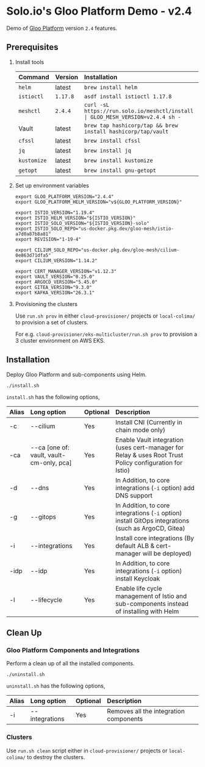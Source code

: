 # Solo.io's Gloo Platform Demo - v2.4

Demo of [Gloo Platform](https://docs.solo.io/gloo-mesh-enterprise) version `2.4` features.

## Prerequisites

1. Install tools

    | Command   | Version |      Installation      |
    |:----------|:---------------|:-------------|
    | `helm` | latest | `brew install helm` |
    | `istioctl` | `1.17.8` | `asdf install istioctl 1.17.8` |
    | `meshctl` | `2.4.4` | `curl -sL https://run.solo.io/meshctl/install \| GLOO_MESH_VERSION=v2.4.4 sh -` |
    | Vault | latest | `brew tap hashicorp/tap && brew install hashicorp/tap/vault` |
    | `cfssl` | latest | `brew install cfssl` |
    | `jq` | latest | `brew install jq` |
    | `kustomize` | latest | `brew install kustomize` |
    | `getopt` | latest | `brew install gnu-getopt` |

2. Set up environment variables

    ```
    export GLOO_PLATFORM_VERSION="2.4.4"
    export GLOO_PLATFORM_HELM_VERSION="v${GLOO_PLATFORM_VERSION}"

    export ISTIO_VERSION="1.19.4"
    export ISTIO_HELM_VERSION="${ISTIO_VERSION}"
    export ISTIO_SOLO_VERSION="${ISTIO_VERSION}-solo"
    export ISTIO_SOLO_REPO="us-docker.pkg.dev/gloo-mesh/istio-a7d0a87b8a81"
    export REVISION="1-19-4"

    export CILIUM_SOLO_REPO="us-docker.pkg.dev/gloo-mesh/cilium-0e863d71dfa5"
    export CILIUM_VERSION="1.14.2"

    export CERT_MANAGER_VERSION="v1.12.3"
    export VAULT_VERSION="0.25.0"
    export ARGOCD_VERSION="5.45.0"
    export GITEA_VERSION="9.3.0"
    export KAFKA_VERSION="26.3.1"
    ```

3. Provisioning the clusters

    Use `run.sh prov` in either `cloud-provisioner/` projects or `local-colima/` to provision a set of clusters.

    For e.g. `cloud-provisioner/eks-multicluster/run.sh prov` to provision a 3 cluster environment on AWS EKS.

## Installation

Deploy Gloo Platform and sub-components using Helm.

```
./install.sh
```

`install.sh` has the following options,

| Alias | Long option | Optional | Description |
|:----------|:-------------|:------|:------|
| -c  | --cilium    |                                 Yes |     Install CNI (Currently in chain mode only)
| -ca | --ca [one of: vault, vault-cm-only, pca] |    Yes |     Enable Vault integration (uses cert-manager for Relay & uses Root Trust Policy configuration for Istio)
| -d  | --dns | Yes | In Addition, to core integrations (`-i` option) add DNS support
| -g  | --gitops        |                             Yes |     In Addition, to core integrations (`-i` option) install GitOps integrations (such as ArgoCD, Gitea)
| -i  | --integrations  |                             Yes |     Install core integrations (By default ALB & cert-manager will be deployed)
| -idp| --idp | Yes | In Addition, to core integrations (`-i` option) install Keycloak
| -l  | --lifecycle     |                             Yes |     Enable life cycle management of Istio and sub-components instead of installing with Helm


## Clean Up

### Gloo Platform Components and Integrations

Perform a clean up of all the installed components.

```
./uninstall.sh
```

`uninstall.sh` has the following options,

| Alias | Long option | Optional | Description |
|:----------|:-------------|:------|:------|
| -i  | --integrations    |                                 Yes |     Removes all the integration components

### Clusters

Use `run.sh clean` script either in `cloud-provisioner/` projects or `local-colima/` to destroy the clusters.